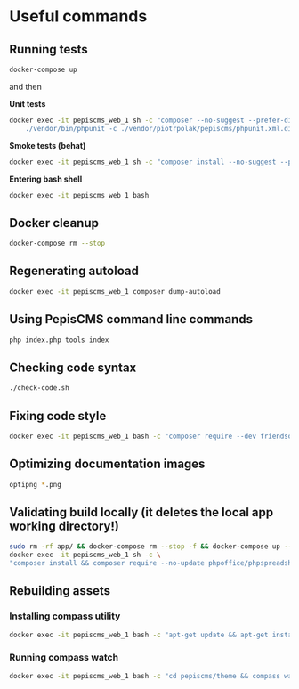 # Useful commands

## Running tests

```bash
docker-compose up
```

and then

**Unit tests**

```bash
docker exec -it pepiscms_web_1 sh -c "composer --no-suggest --prefer-dist --prefer-stable require phpoffice/phpspreadsheet 1.5.* twig/twig && \
    ./vendor/bin/phpunit -c ./vendor/piotrpolak/pepiscms/phpunit.xml.dist"
```

**Smoke tests (behat)**

```bash
docker exec -it pepiscms_web_1 sh -c "composer install --no-suggest --prefer-dist && vendor/bin/behat"
```

**Entering bash shell**

```bash
docker exec -it pepiscms_web_1 bash
```

## Docker cleanup

```bash
docker-compose rm --stop
```

## Regenerating autoload

```bash
docker exec -it pepiscms_web_1 composer dump-autoload
```

## Using PepisCMS command line commands

```bash
php index.php tools index
```

## Checking code syntax

```bash
./check-code.sh
```

## Fixing code style

```bash
docker exec -it pepiscms_web_1 bash -c "composer require --dev friendsofphp/php-cs-fixer \"2.2.*\" && ./vendor/bin/php-cs-fixer fix"
```

## Optimizing documentation images

```bash
optipng *.png
```

## Validating build locally (it deletes the local app working directory!)

```bash
sudo rm -rf app/ && docker-compose rm --stop -f && docker-compose up --build && \
docker exec -it pepiscms_web_1 sh -c \
"composer install && composer require --no-update phpoffice/phpspreadsheet 1.5.* && composer --no-update require twig/twig && ./vendor/bin/phpunit -c ./vendor/piotrpolak/pepiscms/phpunit.xml.dist && vendor/bin/behat"
```

## Rebuilding assets

### Installing compass utility

```bash
docker exec -it pepiscms_web_1 bash -c "apt-get update && apt-get install -y ruby-compass"
```

### Running compass watch

```bash
docker exec -it pepiscms_web_1 bash -c "cd pepiscms/theme && compass watch"
```